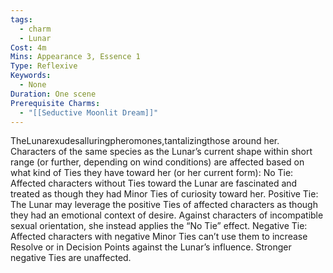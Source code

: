 ```yaml
---
tags:
  - charm
  - Lunar
Cost: 4m
Mins: Appearance 3, Essence 1
Type: Reflexive
Keywords:
  - None
Duration: One scene
Prerequisite Charms:
  - "[[Seductive Moonlit Dream]]"
---
```

TheLunarexudesalluringpheromones,tantalizingthose around her. Characters of the same species as the Lunar’s current shape within short range (or further, depending on wind conditions) are affected based on what kind of Ties they have toward her (or her current form): No Tie: Affected characters without Ties toward the Lunar are fascinated and treated as though they had Minor Ties of curiosity toward her. Positive Tie: The Lunar may leverage the positive Ties of affected characters as though they had an emotional context of desire. Against characters of incompatible sexual orientation, she instead applies the “No Tie” effect. Negative Tie: Affected characters with negative Minor Ties can’t use them to increase Resolve or in Decision Points against the Lunar’s influence. Stronger negative Ties are unaffected.